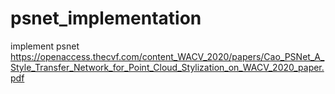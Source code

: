 # psnet_implementation
implement psnet
https://openaccess.thecvf.com/content_WACV_2020/papers/Cao_PSNet_A_Style_Transfer_Network_for_Point_Cloud_Stylization_on_WACV_2020_paper.pdf
